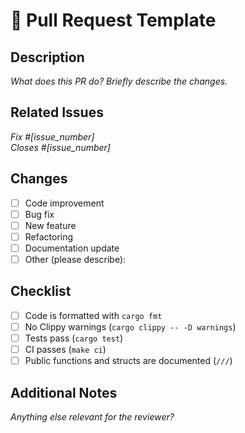 # 🚀 Pull Request Template

## Description

_What does this PR do? Briefly describe the changes._

## Related Issues

_Fix #[issue_number]_  
_Closes #[issue_number]_

## Changes

- [ ] Code improvement
- [ ] Bug fix
- [ ] New feature
- [ ] Refactoring
- [ ] Documentation update
- [ ] Other (please describe):

## Checklist

- [ ] Code is formatted with `cargo fmt`
- [ ] No Clippy warnings (`cargo clippy -- -D warnings`)
- [ ] Tests pass (`cargo test`)
- [ ] CI passes (`make ci`)
- [ ] Public functions and structs are documented (`///`)

## Additional Notes

_Anything else relevant for the reviewer?_
